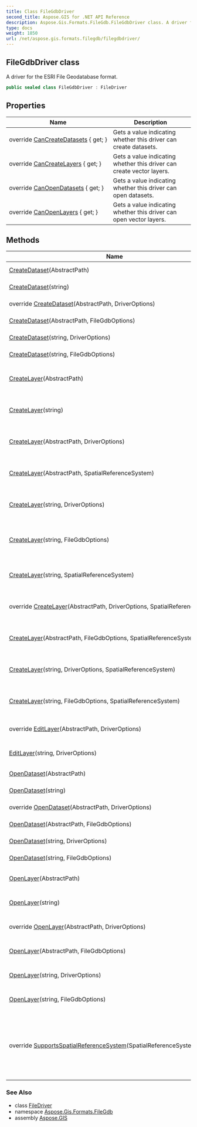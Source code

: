 ```yaml
---
title: Class FileGdbDriver
second_title: Aspose.GIS for .NET API Reference
description: Aspose.Gis.Formats.FileGdb.FileGdbDriver class. A driver for the ESRI File Geodatabase format
type: docs
weight: 1850
url: /net/aspose.gis.formats.filegdb/filegdbdriver/
---
```

## FileGdbDriver class

A driver for the ESRI File Geodatabase format.

```csharp
public sealed class FileGdbDriver : FileDriver
```

## Properties

| Name | Description |
| --- | --- |
| override [CanCreateDatasets](../../aspose.gis.formats.filegdb/filegdbdriver/cancreatedatasets/) { get; } | Gets a value indicating whether this driver can create datasets. |
| override [CanCreateLayers](../../aspose.gis.formats.filegdb/filegdbdriver/cancreatelayers/) { get; } | Gets a value indicating whether this driver can create vector layers. |
| override [CanOpenDatasets](../../aspose.gis.formats.filegdb/filegdbdriver/canopendatasets/) { get; } | Gets a value indicating whether this driver can open datasets. |
| override [CanOpenLayers](../../aspose.gis.formats.filegdb/filegdbdriver/canopenlayers/) { get; } | Gets a value indicating whether this driver can open vector layers. |

## Methods

| Name | Description |
| --- | --- |
| [CreateDataset](../../aspose.gis/filedriver/createdataset/)(AbstractPath) | Creates a dataset. |
| [CreateDataset](../../aspose.gis/filedriver/createdataset/)(string) | Creates a dataset. |
| override [CreateDataset](../../aspose.gis.formats.filegdb/filegdbdriver/createdataset/#createdataset_1)(AbstractPath, DriverOptions) | Creates a dataset. |
| [CreateDataset](../../aspose.gis.formats.filegdb/filegdbdriver/createdataset/#createdataset_2)(AbstractPath, FileGdbOptions) | Creates a dataset. |
| [CreateDataset](../../aspose.gis/filedriver/createdataset/)(string, DriverOptions) | Creates a dataset. |
| [CreateDataset](../../aspose.gis.formats.filegdb/filegdbdriver/createdataset/#createdataset_5)(string, FileGdbOptions) | Creates a dataset. |
| [CreateLayer](../../aspose.gis/filedriver/createlayer/)(AbstractPath) | Creates the layer and opens it for appending. |
| [CreateLayer](../../aspose.gis/filedriver/createlayer/)(string) | Creates the layer and opens it for appending. |
| [CreateLayer](../../aspose.gis/filedriver/createlayer/)(AbstractPath, DriverOptions) | Creates the layer and opens it for appending. |
| [CreateLayer](../../aspose.gis/filedriver/createlayer/)(AbstractPath, SpatialReferenceSystem) | Creates the layer and opens it for appending. |
| [CreateLayer](../../aspose.gis/filedriver/createlayer/)(string, DriverOptions) | Creates the layer and opens it for appending. |
| [CreateLayer](../../aspose.gis.formats.filegdb/filegdbdriver/createlayer/#createlayer_8)(string, FileGdbOptions) | Creates a layer and opens it for adding new features. |
| [CreateLayer](../../aspose.gis/filedriver/createlayer/)(string, SpatialReferenceSystem) | Creates the layer and opens it for appending. |
| override [CreateLayer](../../aspose.gis.formats.filegdb/filegdbdriver/createlayer/#createlayer_2)(AbstractPath, DriverOptions, SpatialReferenceSystem) | Creates a layer and opens it for appending. |
| [CreateLayer](../../aspose.gis.formats.filegdb/filegdbdriver/createlayer/#createlayer_3)(AbstractPath, FileGdbOptions, SpatialReferenceSystem) | Creates a layer and opens it for appending. |
| [CreateLayer](../../aspose.gis/filedriver/createlayer/)(string, DriverOptions, SpatialReferenceSystem) | Creates the layer and opens it for appending. |
| [CreateLayer](../../aspose.gis.formats.filegdb/filegdbdriver/createlayer/#createlayer_9)(string, FileGdbOptions, SpatialReferenceSystem) | Creates a layer and opens it for appending. |
| override [EditLayer](../../aspose.gis.formats.filegdb/filegdbdriver/editlayer/#editlayer)(AbstractPath, DriverOptions) | Opens a layer for editing. |
| [EditLayer](../../aspose.gis/filedriver/editlayer/)(string, DriverOptions) | Opens a layer for editing. |
| [OpenDataset](../../aspose.gis/filedriver/opendataset/)(AbstractPath) | Opens the dataset. |
| [OpenDataset](../../aspose.gis/filedriver/opendataset/)(string) | Opens the dataset. |
| override [OpenDataset](../../aspose.gis.formats.filegdb/filegdbdriver/opendataset/#opendataset_1)(AbstractPath, DriverOptions) | Opens the dataset. |
| [OpenDataset](../../aspose.gis.formats.filegdb/filegdbdriver/opendataset/#opendataset_2)(AbstractPath, FileGdbOptions) | Opens the dataset. |
| [OpenDataset](../../aspose.gis/filedriver/opendataset/)(string, DriverOptions) | Opens the dataset. |
| [OpenDataset](../../aspose.gis.formats.filegdb/filegdbdriver/opendataset/#opendataset_5)(string, FileGdbOptions) | Opens the dataset. |
| [OpenLayer](../../aspose.gis/filedriver/openlayer/)(AbstractPath) | Opens the layer for reading. |
| [OpenLayer](../../aspose.gis/filedriver/openlayer/)(string) | Opens the layer for reading. |
| override [OpenLayer](../../aspose.gis.formats.filegdb/filegdbdriver/openlayer/#openlayer_1)(AbstractPath, DriverOptions) | Opens a layer for reading. |
| [OpenLayer](../../aspose.gis.formats.filegdb/filegdbdriver/openlayer/#openlayer_2)(AbstractPath, FileGdbOptions) | Opens a layer for reading. |
| [OpenLayer](../../aspose.gis/filedriver/openlayer/)(string, DriverOptions) | Opens the layer for reading. |
| [OpenLayer](../../aspose.gis.formats.filegdb/filegdbdriver/openlayer/#openlayer_5)(string, FileGdbOptions) | Opens a layer for reading. |
| override [SupportsSpatialReferenceSystem](../../aspose.gis.formats.filegdb/filegdbdriver/supportsspatialreferencesystem/)(SpatialReferenceSystem) | Determines, whether specified spatial reference system is supported by the driver. |

### See Also

* class [FileDriver](../../aspose.gis/filedriver/)
* namespace [Aspose.Gis.Formats.FileGdb](../../aspose.gis.formats.filegdb/)
* assembly [Aspose.GIS](../../)


